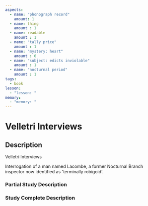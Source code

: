 ```yaml
---
aspects: 
  - name: "phonograph record"
    amount: 1
  - name: thing
    amount : 1
  - name: readable
    amount : 1
  - name: "tally price"
    amount : 1
  - name: "mystery: heart"
    amount : 6
  - name: "subject: edicts inviolable"
    amount : 1
  - name: "nocturnal period"
    amount : 1
tags:
  - book
lesson:
  - "lesson: "
memory:
  - "memory: "
---
```


# Velletri Interviews

## Description
Velletri Interviews

Interrogation of a man named Lacombe, a former Nocturnal Branch inspector now identified as 'terminally robigoid'.
### Partial Study Description

### Study Complete Description
